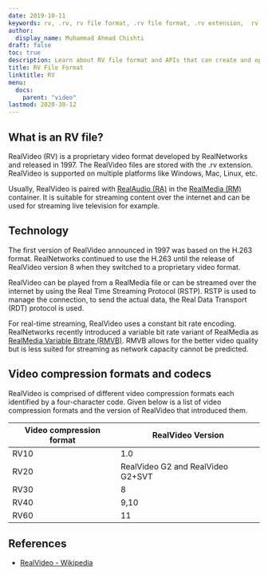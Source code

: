 ```yaml
---
date: 2019-10-11
keywords: rv, .rv, rv file format, .rv file format, .rv extension,  rv video format, RealVideo file format
author:
  display_name: Muhammad Ahmad Chishti
draft: false
toc: true
description: Learn about RV file format and APIs that can create and open RV files.
title: RV File Format
linktitle: RV
menu:
  docs:
    parent: "video"
lastmod: 2020-30-12
---
```


## What is an RV file? ##

RealVideo (RV) is a proprietary video format developed by RealNetworks and released in 1997. The RealVideo files are stored with the .rv extension. RealVideo is supported on multiple platforms like Windows, Mac, Linux, etc.

Usually, RealVideo is paired with [RealAudio (RA)](/audio/ra/) in the [RealMedia (RM)](/video/rm/) container. It is suitable for streaming content over the internet and can be used for streaming live television for example.

## Technology ##

The first version of RealVideo announced in 1997 was based on the H.263 format. RealNetworks continued to use the H.263 until the release of RealVideo version 8 when they switched to a proprietary video format.

RealVideo can be played from a RealMedia file or can be streamed over the internet by using the Real Time Streaming Protocol (RSTP). RSTP is used to manage the connection, to send the actual data, the Real Data Transport (RDT) protocol is used.

For real-time streaming, RealVideo uses a constant bit rate encoding. RealNetworks recently introduced a variable bit rate variant of RealMedia as [RealMedia Variable Bitrate (RMVB)](/video/rmvb/). RMVB allows for the better video quality but is less suited for streaming as network capacity cannot be predicted.

## Video compression formats and codecs ##

RealVideo is comprised of different video compression formats each identified by a four-character code. Given below is a list of video compression formats and the version of RealVideo that introduced them.

|Video compression format|RealVideo Version|
|---|---|
|RV10|1.0|
|RV20|RealVideo G2 and RealVideo G2+SVT|
|RV30|8|
|RV40|9,10|
|RV60|11|

## References ##

- [RealVideo - Wikipedia](https://en.wikipedia.org/wiki/RealVideo)

